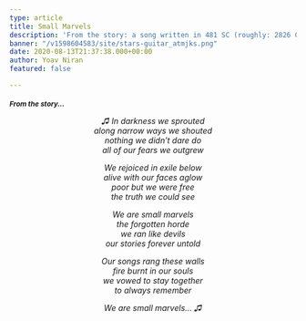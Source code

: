 ```yaml
---
type: article
title: Small Marvels
description: 'From the story: a song written in 481 SC (roughly: 2826 CE)'
banner: "/v1598604583/site/stars-guitar_atmjks.png"
date: 2020-08-13T21:37:38.000+00:00
author: Yoav Niran
featured: false

---
```

<p>
<h3 style="font-style: italic; font-size: 12px;">From the story...</h3>
</p>

<div style="text-align: center; font-style: italic;">

♫ In darkness we sprouted
<br/>
along narrow ways we shouted
<br/>
nothing we didn’t dare do
<br/>
all of our fears we outgrew


We rejoiced in exile below
<br/> 
alive with our faces aglow
<br/>
poor but we were free
<br/>
the truth we could see


We are small marvels
<br/>
the forgotten horde
<br/>
we ran like devils
<br/>
our stories forever untold

Our songs rang these walls
<br/>
fire burnt in our souls
<br/>
we vowed to stay together
<br/>
to always remember

We are small marvels… ♫

</div>